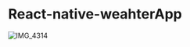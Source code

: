 # React-native-weahterApp
![IMG_4314](https://github.com/wooriki/React-native-weahterApp/assets/109304556/77ffe59d-3fd2-4b04-932d-11ea629c0dce)

